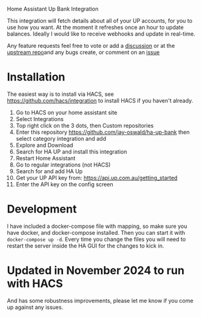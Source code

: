 Home Assistant Up Bank Integration

This integration will fetch details about all of your UP accounts, for you to use how you want. At the moment it refreshes once an hour to update balances. Ideally I would like to receive webhooks and update in real-time.

Any feature requests feel free to vote or add a [discussion](https://github.com/richardsj/ha-up-bank/discussions) or at the [upstream repo](https://github.com/jay-oswald/ha-up-bank/discussions)and any bugs create, or comment on an [issue](https://github.com/jay-oswald/ha-up-bank/issues)

# Installation
The easiest way is to install via HACS, see https://github.com/hacs/integration to install HACS if you haven't already.

1. Go to HACS on your home assistant site
2. Select Integrations
3. Top right click on the 3 dots, then Custom repositories
3. Enter this repository https://github.com/jay-oswald/ha-up-bank then select category integration and add
4. Explore and Download
5. Search for HA UP and install this integration
6. Restart Home Assistant
7. Go to regular integrations (not HACS)
8. Search for and add HA Up
9. Get your UP API key from: https://api.up.com.au/getting_started
10. Enter the API key on the config screen

# Development
I have included a docker-compose file with mapping, so make sure you have docker, and docker-compose installed. Then you can start it with `docker-compose up -d`. Every time you change the files you will need to restart the server inside the HA GUI for the changes to kick in.

# Updated in November 2024 to run with HACS
And has some robustness improvements, please let me know if you come up against any issues.
